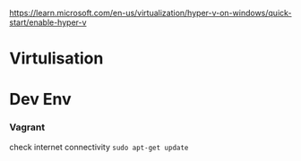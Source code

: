 
https://learn.microsoft.com/en-us/virtualization/hyper-v-on-windows/quick-start/enable-hyper-v

# Virtulisation
# Dev Env
### Vagrant



check internet connectivity `sudo apt-get update`

